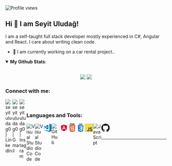 ![Profile views](https://gpvc.arturio.dev/seyituludag0) 
## Hi 👋 I am Seyit Uludağ!
I am a self-taught full stack developer mostly experienced in C#, Angular and React. I care about writing clean code.
-  🚗  I am currently working on a car rental project..

<details open>
 <summary>  <b>My Github Stats</b>: </summary>
<br>
<p align = "center">
  <img src = "https://github-readme-stats.vercel.app/api?username=seyituludag0&show_icons=true&theme=yeblu&line_height=27">
  <img src = "https://github-readme-stats.vercel.app/api/top-langs/?username=seyituludag0&hide=css,java,html&theme=yeblu">
</p>


</details>

### Connect with me:
[<img align="left" alt="seyituludag0 | LinkedIn" width="22px" src="https://cdn.jsdelivr.net/npm/simple-icons@v3/icons/linkedin.svg" />][linkedin]
[<img align="left" alt="seyituludag0 | Gmail" width="22px" src="https://cdn.jsdelivr.net/npm/simple-icons@v3/icons/gmail.svg" />][gmail]

[<img align="left" alt="seyituludag0 | Instagram" width="22px" src="https://cdn.jsdelivr.net/npm/simple-icons@v3/icons/instagram.svg" />][instagram]

<br />

### Languages and Tools:
<img align="left" alt="Visual Studio Code" width="26px" src="https://raw.githubusercontent.com/jmnote/z-icons/master/svg/csharp.svg" />
<img align="left" alt="Visual Studio Code" width="26px" src="https://cdn.icon-icons.com/icons2/195/PNG/256/Visual_Studio_23517.png" />
<img align="left" alt="Visual Studio Code" width="26px" src="https://raw.githubusercontent.com/github/explore/80688e429a7d4ef2fca1e82350fe8e3517d3494d/topics/visual-studio-code/visual-studio-code.png"/>
<img align="left" alt="GitHub" width="26px" src="https://cdn.icon-icons.com/icons2/2104/PNG/512/server_icon_129328.png" />

<img align="left" alt="angularJS" width="26px" src="https://raw.githubusercontent.com/github/explore/80688e429a7d4ef2fca1e82350fe8e3517d3494d/topics/angular/angular.png" />
<img align="left" alt="HTML5" width="26px" src="https://raw.githubusercontent.com/github/explore/80688e429a7d4ef2fca1e82350fe8e3517d3494d/topics/html/html.png" />
<img align="left" alt="CSS3" width="26px" src="https://raw.githubusercontent.com/github/explore/80688e429a7d4ef2fca1e82350fe8e3517d3494d/topics/css/css.png" />
<img align="left" alt="JavaScript" width="26px" src="https://raw.githubusercontent.com/github/explore/80688e429a7d4ef2fca1e82350fe8e3517d3494d/topics/javascript/javascript.png" />
<img align="left" alt="JavaScript" width="26px" src="https://cdn.icon-icons.com/icons2/2415/PNG/512/react_original_logo_icon_146374.png" />
<img align="left" alt="GitHub" width="26px" src="https://raw.githubusercontent.com/github/explore/78df643247d429f6cc873026c0622819ad797942/topics/github/github.png" />



<br />
<br />

---
[instagram]: https://www.instagram.com/seyituludag0
[linkedin]: www.linkedin.com/in/seyituludagxdgdfd
[gmail]:mailto:seyituludag0@gmail.com

